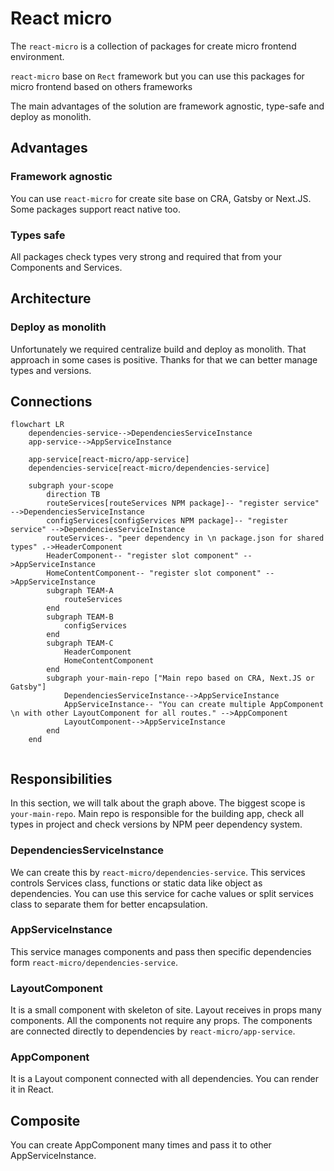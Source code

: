 # React micro

The `react-micro` is a collection of packages for create micro frontend environment.

`react-micro` base on `Rect` framework but you can use this packages for micro frontend based on others frameworks


The main advantages of the solution are framework agnostic, type-safe and deploy as monolith.

## Advantages

### Framework agnostic

You can use `react-micro` for create site base on CRA, Gatsby or Next.JS. Some packages support react native too.

### Types safe

All packages check types very strong and required that from your Components and Services.

## Architecture
### Deploy as monolith

Unfortunately we required centralize build and deploy as monolith.
That approach in some cases is positive.
Thanks for that we can better manage types and versions.

## Connections

```mermaid
flowchart LR
    dependencies-service-->DependenciesServiceInstance
    app-service-->AppServiceInstance

    app-service[react-micro/app-service]
    dependencies-service[react-micro/dependencies-service]

    subgraph your-scope
        direction TB
        routeServices[routeServices NPM package]-- "register service" -->DependenciesServiceInstance
        configServices[configServices NPM package]-- "register service" -->DependenciesServiceInstance
        routeServices-. "peer dependency in \n package.json for shared types" .->HeaderComponent
        HeaderComponent-- "register slot component" -->AppServiceInstance
        HomeContentComponent-- "register slot component" -->AppServiceInstance
        subgraph TEAM-A
            routeServices
        end
        subgraph TEAM-B
            configServices
        end
        subgraph TEAM-C
            HeaderComponent
            HomeContentComponent
        end
        subgraph your-main-repo ["Main repo based on CRA, Next.JS or Gatsby"]
            DependenciesServiceInstance-->AppServiceInstance
            AppServiceInstance-- "You can create multiple AppComponent \n with other LayoutComponent for all routes." -->AppComponent
            LayoutComponent-->AppServiceInstance
        end
    end


```

## Responsibilities

In this section, we will talk about the graph above. The biggest scope is `your-main-repo`. Main repo is responsible for the building app, check all types in project and check versions by NPM peer dependency system.
### DependenciesServiceInstance

We can create this by `react-micro/dependencies-service`. This services controls Services class, functions or static data like object as dependencies.
You can use this service for cache values or split services class to separate them for better encapsulation.

### AppServiceInstance
This service manages components and pass then specific dependencies form `react-micro/dependencies-service`.

### LayoutComponent

It is a small component with skeleton of site. Layout receives in props many components. All the components not require any props. The components are connected directly to dependencies by  `react-micro/app-service`.

### AppComponent

It is a Layout component connected with all dependencies. You can render it in React.
## Composite

You can create AppComponent many times and pass it to other AppServiceInstance.


